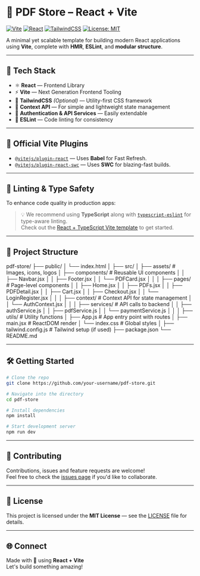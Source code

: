 
# 📄 PDF Store – React + Vite

[![Vite](https://img.shields.io/badge/Built%20With-Vite-646CFF?logo=vite&logoColor=white)](https://vitejs.dev/)
[![React](https://img.shields.io/badge/Powered%20By-React-61DAFB?logo=react&logoColor=black)](https://reactjs.org/)
[![TailwindCSS](https://img.shields.io/badge/Styled%20With-TailwindCSS-38B2AC?logo=tailwindcss&logoColor=white)](https://tailwindcss.com/)
[![License: MIT](https://img.shields.io/badge/License-MIT-green.svg)](LICENSE)

A minimal yet scalable template for building modern React applications using **Vite**, complete with **HMR**, **ESLint**, and **modular structure**.

---

## 🚀 Tech Stack

- ⚛️ **React** — Frontend Library  
- ⚡ **Vite** — Next Generation Frontend Tooling  
- 💨 **TailwindCSS** *(Optional)* — Utility-first CSS framework  
- 🧠 **Context API** — For simple and lightweight state management  
- 🔐 **Authentication & API Services** — Easily extendable  
- 🧹 **ESLint** — Code linting for consistency  

---

## 🔧 Official Vite Plugins

- [`@vitejs/plugin-react`](https://github.com/vitejs/vite-plugin-react) — Uses **Babel** for Fast Refresh.
- [`@vitejs/plugin-react-swc`](https://github.com/vitejs/vite-plugin-react-swc) — Uses **SWC** for blazing-fast builds.

---

## 🧪 Linting & Type Safety

To enhance code quality in production apps:

> 💡 We recommend using **TypeScript** along with [`typescript-eslint`](https://typescript-eslint.io) for type-aware linting.  
> Check out the [React + TypeScript Vite template](https://github.com/vitejs/vite/tree/main/packages/create-vite/template-react-ts) to get started.

---

## 📁 Project Structure

pdf-store/
├── public/
│   └── index.html
│
├── src/
│   ├── assets/                  # Images, icons, logos
│   ├── components/              # Reusable UI components
│   │   ├── Navbar.jsx
│   │   ├── Footer.jsx
│   │   └── PDFCard.jsx
│   │
│   ├── pages/                   # Page-level components
│   │   ├── Home.jsx
│   │   ├── PDFs.jsx
│   │   ├── PDFDetail.jsx
│   │   ├── Cart.jsx
│   │   ├── Checkout.jsx
│   │   └── LoginRegister.jsx
│   │
│   ├── context/                 # Context API for state management
│   │   └── AuthContext.jsx
│   │
│   ├── services/                # API calls to backend
│   │   ├── authService.js
│   │   ├── pdfService.js
│   │   └── paymentService.js
│   │
│   ├── utils/                   # Utility functions
│   ├── App.js                   # App entry point with routes
│   ├── main.jsx                 # ReactDOM render
│   └── index.css                # Global styles
│
├── tailwind.config.js          # Tailwind setup (if used)
├── package.json
└── README.md


---

## 🛠️ Getting Started

```bash
# Clone the repo
git clone https://github.com/your-username/pdf-store.git

# Navigate into the directory
cd pdf-store

# Install dependencies
npm install

# Start development server
npm run dev
```

---

## 🤝 Contributing

Contributions, issues and feature requests are welcome!  
Feel free to check the [issues page](https://github.com/your-username/pdf-store/issues) if you'd like to collaborate.

---

## 📜 License

This project is licensed under the **MIT License** — see the [LICENSE](./LICENSE) file for details.

---

## 🌐 Connect

Made with 💙 using **React + Vite**  
Let's build something amazing!
